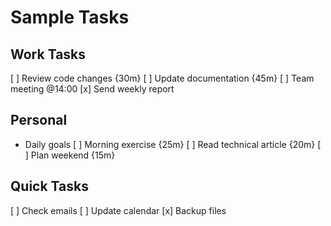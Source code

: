 # Sample Tasks

## Work Tasks

[ ] Review code changes {30m}
[ ] Update documentation {45m}
[ ] Team meeting @14:00
[x] Send weekly report

## Personal

- Daily goals
  [ ] Morning exercise {25m}
  [ ] Read technical article {20m}
  [ ] Plan weekend {15m}

## Quick Tasks

[ ] Check emails
[ ] Update calendar
[x] Backup files
